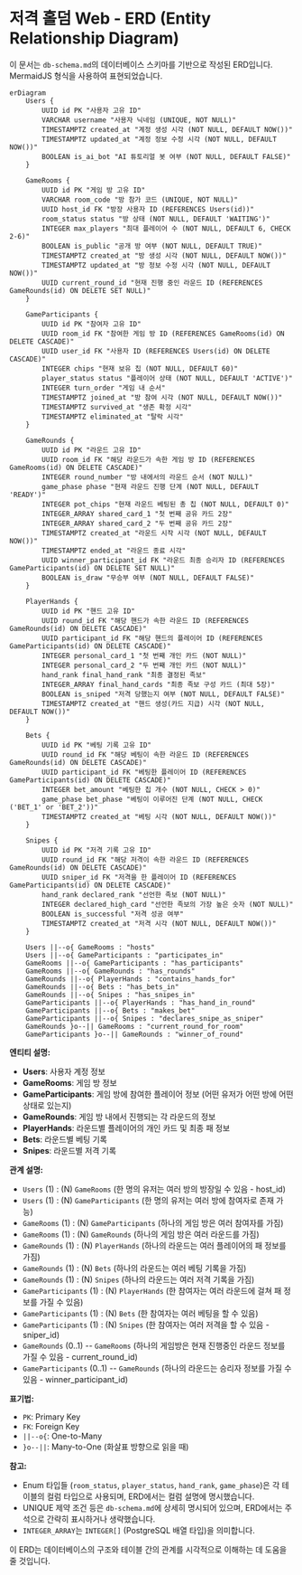# 저격 홀덤 Web - ERD (Entity Relationship Diagram)

이 문서는 `db-schema.md`의 데이터베이스 스키마를 기반으로 작성된 ERD입니다. MermaidJS 형식을 사용하여 표현되었습니다.

```mermaid
erDiagram
    Users {
        UUID id PK "사용자 고유 ID"
        VARCHAR username "사용자 닉네임 (UNIQUE, NOT NULL)"
        TIMESTAMPTZ created_at "계정 생성 시각 (NOT NULL, DEFAULT NOW())"
        TIMESTAMPTZ updated_at "계정 정보 수정 시각 (NOT NULL, DEFAULT NOW())"
        BOOLEAN is_ai_bot "AI 튜토리얼 봇 여부 (NOT NULL, DEFAULT FALSE)"
    }

    GameRooms {
        UUID id PK "게임 방 고유 ID"
        VARCHAR room_code "방 참가 코드 (UNIQUE, NOT NULL)"
        UUID host_id FK "방장 사용자 ID (REFERENCES Users(id))"
        room_status status "방 상태 (NOT NULL, DEFAULT 'WAITING')"
        INTEGER max_players "최대 플레이어 수 (NOT NULL, DEFAULT 6, CHECK 2-6)"
        BOOLEAN is_public "공개 방 여부 (NOT NULL, DEFAULT TRUE)"
        TIMESTAMPTZ created_at "방 생성 시각 (NOT NULL, DEFAULT NOW())"
        TIMESTAMPTZ updated_at "방 정보 수정 시각 (NOT NULL, DEFAULT NOW())"
        UUID current_round_id "현재 진행 중인 라운드 ID (REFERENCES GameRounds(id) ON DELETE SET NULL)"
    }

    GameParticipants {
        UUID id PK "참여자 고유 ID"
        UUID room_id FK "참여한 게임 방 ID (REFERENCES GameRooms(id) ON DELETE CASCADE)"
        UUID user_id FK "사용자 ID (REFERENCES Users(id) ON DELETE CASCADE)"
        INTEGER chips "현재 보유 칩 (NOT NULL, DEFAULT 60)"
        player_status status "플레이어 상태 (NOT NULL, DEFAULT 'ACTIVE')"
        INTEGER turn_order "게임 내 순서"
        TIMESTAMPTZ joined_at "방 참여 시각 (NOT NULL, DEFAULT NOW())"
        TIMESTAMPTZ survived_at "생존 확정 시각"
        TIMESTAMPTZ eliminated_at "탈락 시각"
    }

    GameRounds {
        UUID id PK "라운드 고유 ID"
        UUID room_id FK "해당 라운드가 속한 게임 방 ID (REFERENCES GameRooms(id) ON DELETE CASCADE)"
        INTEGER round_number "방 내에서의 라운드 순서 (NOT NULL)"
        game_phase phase "현재 라운드 진행 단계 (NOT NULL, DEFAULT 'READY')"
        INTEGER pot_chips "현재 라운드 베팅된 총 칩 (NOT NULL, DEFAULT 0)"
        INTEGER_ARRAY shared_card_1 "첫 번째 공유 카드 2장"
        INTEGER_ARRAY shared_card_2 "두 번째 공유 카드 2장"
        TIMESTAMPTZ created_at "라운드 시작 시각 (NOT NULL, DEFAULT NOW())"
        TIMESTAMPTZ ended_at "라운드 종료 시각"
        UUID winner_participant_id FK "라운드 최종 승리자 ID (REFERENCES GameParticipants(id) ON DELETE SET NULL)"
        BOOLEAN is_draw "무승부 여부 (NOT NULL, DEFAULT FALSE)"
    }

    PlayerHands {
        UUID id PK "핸드 고유 ID"
        UUID round_id FK "해당 핸드가 속한 라운드 ID (REFERENCES GameRounds(id) ON DELETE CASCADE)"
        UUID participant_id FK "해당 핸드의 플레이어 ID (REFERENCES GameParticipants(id) ON DELETE CASCADE)"
        INTEGER personal_card_1 "첫 번째 개인 카드 (NOT NULL)"
        INTEGER personal_card_2 "두 번째 개인 카드 (NOT NULL)"
        hand_rank final_hand_rank "최종 결정된 족보"
        INTEGER_ARRAY final_hand_cards "최종 족보 구성 카드 (최대 5장)"
        BOOLEAN is_sniped "저격 당했는지 여부 (NOT NULL, DEFAULT FALSE)"
        TIMESTAMPTZ created_at "핸드 생성(카드 지급) 시각 (NOT NULL, DEFAULT NOW())"
    }

    Bets {
        UUID id PK "베팅 기록 고유 ID"
        UUID round_id FK "해당 베팅이 속한 라운드 ID (REFERENCES GameRounds(id) ON DELETE CASCADE)"
        UUID participant_id FK "베팅한 플레이어 ID (REFERENCES GameParticipants(id) ON DELETE CASCADE)"
        INTEGER bet_amount "베팅한 칩 개수 (NOT NULL, CHECK > 0)"
        game_phase bet_phase "베팅이 이루어진 단계 (NOT NULL, CHECK ('BET_1' or 'BET_2'))"
        TIMESTAMPTZ created_at "베팅 시각 (NOT NULL, DEFAULT NOW())"
    }

    Snipes {
        UUID id PK "저격 기록 고유 ID"
        UUID round_id FK "해당 저격이 속한 라운드 ID (REFERENCES GameRounds(id) ON DELETE CASCADE)"
        UUID sniper_id FK "저격을 한 플레이어 ID (REFERENCES GameParticipants(id) ON DELETE CASCADE)"
        hand_rank declared_rank "선언한 족보 (NOT NULL)"
        INTEGER declared_high_card "선언한 족보의 가장 높은 숫자 (NOT NULL)"
        BOOLEAN is_successful "저격 성공 여부"
        TIMESTAMPTZ created_at "저격 시각 (NOT NULL, DEFAULT NOW())"
    }

    Users ||--o{ GameRooms : "hosts"
    Users ||--o{ GameParticipants : "participates_in"
    GameRooms ||--o{ GameParticipants : "has_participants"
    GameRooms ||--o{ GameRounds : "has_rounds"
    GameRounds ||--o{ PlayerHands : "contains_hands_for"
    GameRounds ||--o{ Bets : "has_bets_in"
    GameRounds ||--o{ Snipes : "has_snipes_in"
    GameParticipants ||--o{ PlayerHands : "has_hand_in_round"
    GameParticipants ||--o{ Bets : "makes_bet"
    GameParticipants ||--o{ Snipes : "declares_snipe_as_sniper"
    GameRounds }o--|| GameRooms : "current_round_for_room"
    GameParticipants }o--|| GameRounds : "winner_of_round"

```

**엔티티 설명:**

*   **Users**: 사용자 계정 정보
*   **GameRooms**: 게임 방 정보
*   **GameParticipants**: 게임 방에 참여한 플레이어 정보 (어떤 유저가 어떤 방에 어떤 상태로 있는지)
*   **GameRounds**: 게임 방 내에서 진행되는 각 라운드의 정보
*   **PlayerHands**: 라운드별 플레이어의 개인 카드 및 최종 패 정보
*   **Bets**: 라운드별 베팅 기록
*   **Snipes**: 라운드별 저격 기록

**관계 설명:**

*   `Users` (1) : (N) `GameRooms` (한 명의 유저는 여러 방의 방장일 수 있음 - host_id)
*   `Users` (1) : (N) `GameParticipants` (한 명의 유저는 여러 방에 참여자로 존재 가능)
*   `GameRooms` (1) : (N) `GameParticipants` (하나의 게임 방은 여러 참여자를 가짐)
*   `GameRooms` (1) : (N) `GameRounds` (하나의 게임 방은 여러 라운드를 가짐)
*   `GameRounds` (1) : (N) `PlayerHands` (하나의 라운드는 여러 플레이어의 패 정보를 가짐)
*   `GameRounds` (1) : (N) `Bets` (하나의 라운드는 여러 베팅 기록을 가짐)
*   `GameRounds` (1) : (N) `Snipes` (하나의 라운드는 여러 저격 기록을 가짐)
*   `GameParticipants` (1) : (N) `PlayerHands` (한 참여자는 여러 라운드에 걸쳐 패 정보를 가질 수 있음)
*   `GameParticipants` (1) : (N) `Bets` (한 참여자는 여러 베팅을 할 수 있음)
*   `GameParticipants` (1) : (N) `Snipes` (한 참여자는 여러 저격을 할 수 있음 - sniper_id)
*   `GameRounds` (0..1) -- `GameRooms` (하나의 게임방은 현재 진행중인 라운드 정보를 가질 수 있음 - current_round_id)
*   `GameParticipants` (0..1) -- `GameRounds` (하나의 라운드는 승리자 정보를 가질 수 있음 - winner_participant_id)

**표기법:**

*   `PK`: Primary Key
*   `FK`: Foreign Key
*   `||--o{`: One-to-Many
*   `}o--||`: Many-to-One (화살표 방향으로 읽을 때)

**참고:**

*   Enum 타입들 (`room_status`, `player_status`, `hand_rank`, `game_phase`)은 각 테이블의 컬럼 타입으로 사용되며, ERD에서는 컬럼 설명에 명시했습니다.
*   UNIQUE 제약 조건 등은 `db-schema.md`에 상세히 명시되어 있으며, ERD에서는 주석으로 간략히 표시하거나 생략했습니다.
*   `INTEGER_ARRAY`는 `INTEGER[]` (PostgreSQL 배열 타입)을 의미합니다.

이 ERD는 데이터베이스의 구조와 테이블 간의 관계를 시각적으로 이해하는 데 도움을 줄 것입니다. 